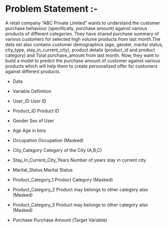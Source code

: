 # Problem Statement :-


A retail company “ABC Private Limited” wants to understand the customer purchase behaviour (specifically, purchase amount)
against various products of different categories. They have shared purchase summary of various customers for selected high 
volume products from last month.The data set also contains customer demographics (age, gender, marital status, city_type, 
stay_in_current_city), product details (product_id and product category) and Total purchase_amount from last month.
Now, they want to build a model to predict the purchase amount of customer against various products which will help
them to create personalized offer for customers against different products.
    
    
    
* Data

* Variable	Definition

* User_ID	User ID
* Product_ID	Product ID
* Gender	Sex of User
* Age	Age in bins
* Occupation	Occupation (Masked)
* City_Category	Category of the City (A,B,C)
* Stay_In_Current_City_Years	Number of years stay in current city
* Marital_Status	Marital Status
* Product_Category_1	Product Category (Masked)
* Product_Category_2	Product may belongs to other category also (Masked)
* Product_Category_3	Product may belongs to other category also (Masked)
* Purchase	Purchase Amount (Target Variable)
